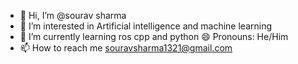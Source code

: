 - 👋 Hi, I’m @sourav sharma
- 👀 I’m interested in Artificial intelligence and machine learning 
- 🌱 I’m currently learning ros cpp and python
  😄 Pronouns: He/Him
- 📫 How to reach me souravsharma1321@gmail.com

<!---
ss-sharp123/ss-sharp123 is a ✨ special ✨ repository because its `README.md` (this file) appears on your GitHub profile.
You can click the Preview link to take a look at your changes.
--->
